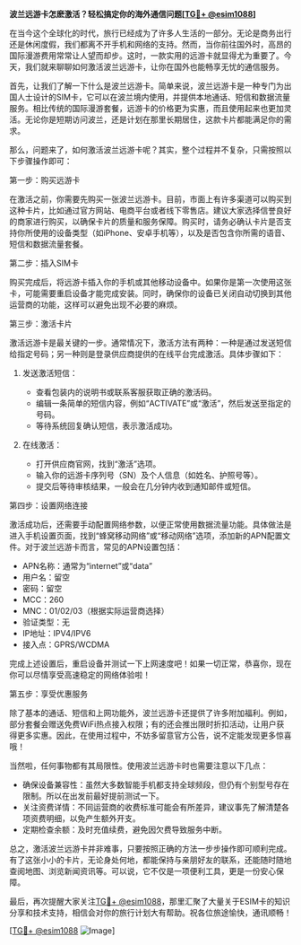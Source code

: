 **波兰远游卡怎麽激活？轻松搞定你的海外通信问题[[TG💪+ @esim1088](https://t.me/s/esim1088)]**

在当今这个全球化的时代，旅行已经成为了许多人生活的一部分。无论是商务出行还是休闲度假，我们都离不开手机和网络的支持。然而，当你前往国外时，高昂的国际漫游费用常常让人望而却步。这时，一款实用的远游卡就显得尤为重要了。今天，我们就来聊聊如何激活波兰远游卡，让你在国外也能畅享无忧的通信服务。

首先，让我们了解一下什么是波兰远游卡。简单来说，波兰远游卡是一种专门为出国人士设计的SIM卡，它可以在波兰境内使用，并提供本地通话、短信和数据流量服务。相比传统的国际漫游套餐，远游卡的价格更为实惠，而且使用起来也更加灵活。无论你是短期访问波兰，还是计划在那里长期居住，这款卡片都能满足你的需求。

那么，问题来了，如何激活波兰远游卡呢？其实，整个过程并不复杂，只需按照以下步骤操作即可：

第一步：购买远游卡

在激活之前，你需要先购买一张波兰远游卡。目前，市面上有许多渠道可以购买到这种卡片，比如通过官方网站、电商平台或者线下零售店。建议大家选择信誉良好的商家进行购买，以确保卡片的质量和服务保障。购买时，请务必确认卡片是否支持你所使用的设备类型（如iPhone、安卓手机等），以及是否包含你所需的语音、短信和数据流量套餐。

第二步：插入SIM卡

购买完成后，将远游卡插入你的手机或其他移动设备中。如果你是第一次使用这张卡，可能需要重启设备才能完成安装。同时，确保你的设备已关闭自动切换到其他运营商的功能，这样可以避免出现不必要的麻烦。

第三步：激活卡片

激活远游卡是最关键的一步。通常情况下，激活方法有两种：一种是通过发送短信给指定号码；另一种则是登录供应商提供的在线平台完成激活。具体步骤如下：

1. 发送激活短信：
   - 查看包装内的说明书或联系客服获取正确的激活码。
   - 编辑一条简单的短信内容，例如“ACTIVATE”或“激活”，然后发送至指定的号码。
   - 等待系统回复确认短信，表示激活成功。

2. 在线激活：
   - 打开供应商官网，找到“激活”选项。
   - 输入你的远游卡序列号（SN）及个人信息（如姓名、护照号等）。
   - 提交后等待审核结果，一般会在几分钟内收到通知邮件或短信。

第四步：设置网络连接

激活成功后，还需要手动配置网络参数，以便正常使用数据流量功能。具体做法是进入手机设置页面，找到“蜂窝移动网络”或“移动网络”选项，添加新的APN配置文件。对于波兰远游卡而言，常见的APN设置包括：

- APN名称：通常为“internet”或“data”
- 用户名：留空
- 密码：留空
- MCC：260
- MNC：01/02/03（根据实际运营商选择）
- 验证类型：无
- IP地址：IPV4/IPV6
- 接入点：GPRS/WCDMA

完成上述设置后，重启设备并测试一下上网速度吧！如果一切正常，恭喜你，现在你可以尽情享受高速稳定的网络体验啦！

第五步：享受优惠服务

除了基本的通话、短信和上网功能外，波兰远游卡还提供了许多附加福利。例如，部分套餐会赠送免费WiFi热点接入权限；有的还会推出限时折扣活动，让用户获得更多实惠。因此，在使用过程中，不妨多留意官方公告，说不定能发现更多惊喜哦！

当然啦，任何事物都有其局限性。使用波兰远游卡时也需要注意以下几点：

- 确保设备兼容性：虽然大多数智能手机都支持全球频段，但仍有个别型号存在限制。所以在出发前最好提前测试一下。
- 关注资费详情：不同运营商的收费标准可能会有所差异，建议事先了解清楚各项资费明细，以免产生额外开支。
- 定期检查余额：及时充值续费，避免因欠费导致服务中断。

总之，激活波兰远游卡并非难事，只要按照正确的方法一步步操作即可顺利完成。有了这张小小的卡片，无论身处何地，都能保持与亲朋好友的联系，还能随时随地查阅地图、浏览新闻资讯等。可以说，它不仅是一项便利工具，更是一份安心保障。

最后，再次提醒大家关注[TG💪+ @esim1088](https://t.me/s/esim1088)，那里汇聚了大量关于ESIM卡的知识分享和技术支持，相信会对你的旅行计划大有帮助。祝各位旅途愉快，通讯顺畅！

[[TG💪+ @esim1088](https://t.me/s/esim1088) ![Image](https://i.postimg.cc/4NQfJmqS/Snipaste-2025-05-13-00-14-12.png)]